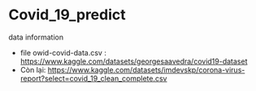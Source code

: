 # Covid_19_predict
data information
- file owid-covid-data.csv : https://www.kaggle.com/datasets/georgesaavedra/covid19-dataset
-  Còn lại: https://www.kaggle.com/datasets/imdevskp/corona-virus-report?select=covid_19_clean_complete.csv
